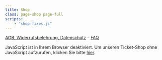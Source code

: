 ```yaml
---
title: Shop
class: page-shop page-full
scripts:
    - "shop-fixes.js"
---
```


[AGB, Widerrufsbelehrung, Datenschutz](https://shop.alinaelumr.de/alinaelumr/2020/page/agb-datenschutz/) – [FAQ](https://shop.alinaelumr.de/alinaelumr/2020/page/faq/)

<pretix-widget event="https://shop.alinaelumr.de/alinaelumr/2020/"></pretix-widget>

<noscript>
   <div class="pretix-widget">
        <div class="pretix-widget-info-message">
            JavaScript ist in Ihrem Browser deaktiviert. Um unseren Ticket-Shop ohne JavaScript aufzurufen, klicken Sie bitte <a target="_blank" rel="noopener" href="https://shop.alinaelumr.de/alinaelumr/2020/">hier</a>.
        </div>
    </div>
</noscript>

